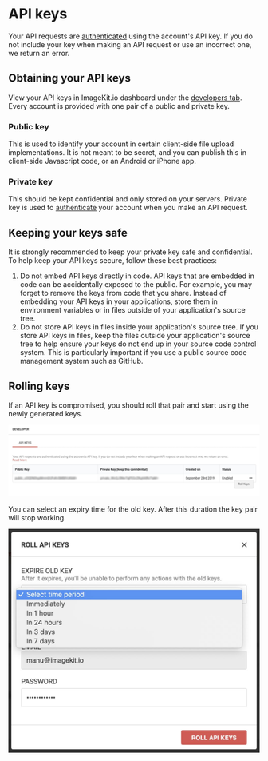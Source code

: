 # API keys

Your API requests are [authenticated](authentication.md) using the account's API key. If you do not include your key when making an API request or use an incorrect one, we return an error.

## Obtaining your API keys

View your API keys in ImageKit.io dashboard under the [developers tab](https://imagekit.io/dashboard#developers). Every account is provided with one pair of a public and private key.

### **Public key**

This is used to identify your account in certain client-side file upload implementations. It is not meant to be secret, and you can publish this in client-side Javascript code, or an Android or iPhone app.

### **Private key**

This should be kept confidential and only stored on your servers. Private key is used to [authenticate](authentication.md) your account when you make an API request.

## Keeping your keys safe

It is strongly recommended to keep your private key safe and confidential. To help keep your API keys secure, follow these best practices:

1. Do not embed API keys directly in code. API keys that are embedded in code can be accidentally exposed to the public. For example, you may forget to remove the keys from code that you share. Instead of embedding your API keys in your applications, store them in environment variables or in files outside of your application's source tree.
2. Do not store API keys in files inside your application's source tree. If you store API keys in files, keep the files outside your application's source tree to help ensure your keys do not end up in your source code control system. This is particularly important if you use a public source code management system such as GitHub.

## Rolling keys

If an API key is compromised, you should roll that pair and start using the newly generated keys.

![API keys in ImageKit.io dashboard](../../.gitbook/assets/rolling-keys.jpg)

You can select an expiry time for the old key. After this duration the key pair will stop working.

![Roll keys from ImageKit.io dashboard](../../.gitbook/assets/roll-keys-expire-setting.jpg)
